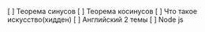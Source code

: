 [ ] Теорема синусов
[ ] Теорема косинусов
[ ] Что такое искусство(хидден)
[ ] Английский 2 темы
[ ] Node js

